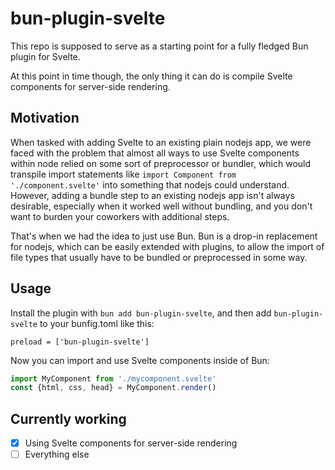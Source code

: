 # bun-plugin-svelte

This repo is supposed to serve as a starting point for a fully fledged Bun plugin for Svelte. 

At this point in time though, the only thing it can do is compile Svelte components for server-side rendering.

## Motivation

When tasked with adding Svelte to an existing plain nodejs app, we were faced with the problem that almost all ways to use Svelte components within node relied on some sort of preprocessor or bundler, which would transpile import statements like `import Component from './component.svelte'` into something that nodejs could understand. However, adding a bundle step to an existing nodejs app isn't always desirable, especially when it worked well without bundling, and you don't want to burden your coworkers with additional steps.

That's when we had the idea to just use Bun. Bun is a drop-in replacement for nodejs, which can be easily extended with plugins, to allow the import of file types that usually have to be bundled or preprocessed in some way.

## Usage

Install the plugin with `bun add bun-plugin-svelte`, and then add `bun-plugin-svelte` to your bunfig.toml like this:

```
preload = ['bun-plugin-svelte']
```

Now you can import and use Svelte components inside of Bun:

```js
import MyComponent from './mycomponent.svelte'
const {html, css, head} = MyComponent.render()
```

## Currently working

- [x] Using Svelte components for server-side rendering
- [ ] Everything else
